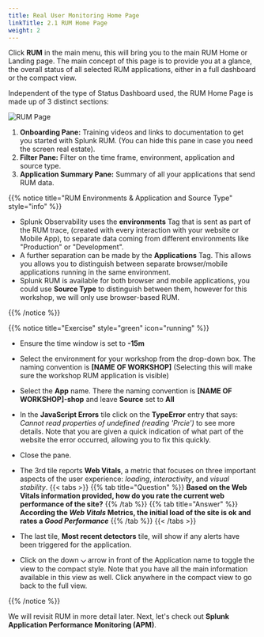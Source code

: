 ```yaml
---
title: Real User Monitoring Home Page
linkTitle: 2.1 RUM Home Page
weight: 2
---
```


Click **RUM** in the main menu, this will bring you to the main RUM Home or Landing page. The main concept of this page is to provide you at a glance, the overall status of all selected RUM applications, either in a full dashboard or the compact view.

Independent of the type of Status Dashboard used, the RUM Home Page is made up of 3 distinct sections:

![RUM Page](../images/rum-main.png)

1. **Onboarding Pane:** Training videos and links to documentation to get you started with Splunk RUM. (You can hide this pane in case you need the screen real estate).
2. **Filter Pane:** Filter on the time frame, environment, application and source type.
3. **Application Summary Pane:** Summary of all your applications that send RUM data.

{{% notice title="RUM Environments & Application and Source Type" style="info" %}}

* Splunk Observability uses the **environments** Tag that is sent as part of the RUM trace, (created with every interaction with your website or Mobile App), to separate data coming from different environments like "Production" or "Development".
* A further separation can be made by the  **Applications** Tag. This allows you allows you to distinguish between separate browser/mobile applications running in the same environment.
* Splunk RUM is available for both browser and mobile applications, you could use **Source Type** to distinguish between them, however for this workshop, we will only use browser-based RUM.

{{% /notice %}}

{{% notice title="Exercise" style="green" icon="running" %}}

* Ensure the time window is set to **-15m**
* Select the environment for your workshop from the drop-down box. The naming convention is **[NAME OF WORKSHOP]** (Selecting this will make sure the workshop RUM application is visible)
* Select the **App** name. There the naming convention is **[NAME OF WORKSHOP]-shop**  and leave **Source** set to **All**
* In the **JavaScript Errors** tile click on the **TypeError** entry that says: *Cannot read properties of undefined (reading 'Prcie')* to see more details. Note that you are given a quick indication of what part of the website the error occurred, allowing you to fix this quickly.
* Close the pane.
* The 3rd tile reports **Web Vitals**, a metric that focuses on three important aspects of the user experience: *loading*, *interactivity*, and *visual stability*.
{{< tabs >}}
{{% tab title="Question" %}}
**Based on the **Web Vitals** information provided, how do you rate the current web performance of the site?**
{{% /tab %}}
{{% tab title="Answer" %}}
**According the *Web Vitals* Metrics, the initial load of the site is ok and rates a *Good Performance***
{{% /tab %}}
{{< /tabs >}}

* The last tile, **Most recent detectors** tile, will show if any alerts have been triggered for the application.
* Click on the down **⌵** arrow in front of the Application name to toggle the view to the compact style. Note that you have all the main information available in this view as well. Click anywhere in the compact view to go back to the full view.

{{% /notice %}}

We will revisit RUM in more detail later. Next, let's check out **Splunk Application Performance Monitoring (APM)**.
